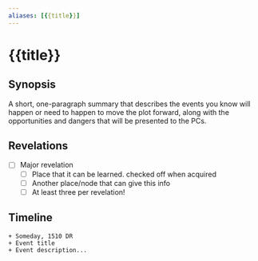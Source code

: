```yaml
---
aliases: [{{title}}]
---
```

# {{title}}
## Synopsis
A short, one-paragraph summary that describes the events you know will happen or need to happen to move the plot forward, along with the opportunities and dangers that will be presented to the PCs.
## Revelations
- [ ] Major revelation
	- [ ] Place that it can be learned. checked off when acquired
	- [ ] Another place/node that can give this info
	- [ ] At least three per revelation!
## Timeline
```timeline
+ Someday, 1510 DR
+ Event title
+ Event description...
```